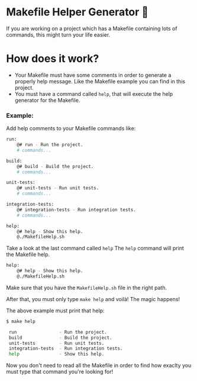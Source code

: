 # Makefile Helper Generator :dog:

If you are working on a project which has a Makefile containing lots of commands, this might turn your life easier.

# How does it work?

- Your Makefile must have some comments in order to generate a properly help message. Like the Makefile example you can find in this project.
- You must have a command called `help`, that will execute the help generator for the Makefile.

### Example:

Add help comments to your Makefile commands like:

```bash
run:
	@# run - Run the project.
	# commands...

build:
	@# build - Build the project.
	# commands...

unit-tests:
	@# unit-tests - Run unit tests.
	# commands...

integration-tests:
	@# integration-tests - Run integration tests.
	# commands...

help:
	@# help - Show this help.
	@./MakefileHelp.sh
```

Take a look at the last command called `help` 
The `help` command will print the Makefile help.
```bash
help:
    @# help - Show this help.
    @./MakefileHelp.sh
```
Make sure that you have the `MakefileHelp.sh` file in the right path.

After that, you must only type `make help` and voilà! The magic happens!

The above example must print that help:
```bash
$ make help

 run                - Run the project.
 build              - Build the project.
 unit-tests         - Run unit tests.
 integration-tests  - Run integration tests.
 help               - Show this help.
```
Now you don't need to read all the Makefile in order to find how exaclty you must type that command you're looking for!